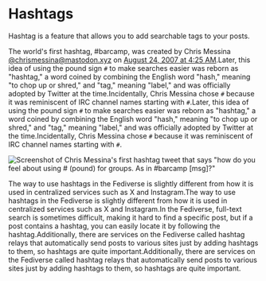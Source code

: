 # Hashtags

Hashtag is a feature that allows you to add searchable tags to your posts.

The world's first hashtag, #barcamp, was created by Chris Messina [@chrismessina@mastodon.xyz](https://mastodon.xyz/@chrismessina) on [August 24, 2007 at 4:25 AM](https://twitter.com/chrismessina/status/223115412?lang=en).Later, this idea of using the pound sign `#` to make searches easier was reborn as "hashtag," a word coined by combining the English word "hash," meaning "to chop up or shred," and "tag," meaning "label," and was officially adopted by Twitter at the time.Incidentally, Chris Messina chose `#` because it was reminiscent of IRC channel names starting with `#`.Later, this idea of using the pound sign `#` to make searches easier was reborn as "hashtag," a word coined by combining the English word "hash," meaning "to chop up or shred," and "tag," meaning "label," and was officially adopted by Twitter at the time.Incidentally, Chris Messina chose `#` because it was reminiscent of IRC channel names starting with `#`.

![Screenshot of Chris Messina's first hashtag tweet that says "how do you feel about using # (pound) for groups. As in #barcamp \[msg\]?"](/img/docs/for-users/features/hashtag/1.ja.png)

The way to use hashtags in the Fediverse is slightly different from how it is used in centralized services such as X and Instagram.The way to use hashtags in the Fediverse is slightly different from how it is used in centralized services such as X and Instagram.In the Fediverse, full-text search is sometimes difficult, making it hard to find a specific post, but if a post contains a hashtag, you can easily locate it by following the hashtag.Additionally, there are services on the Fediverse called hashtag relays that automatically send posts to various sites just by adding hashtags to them, so hashtags are quite important.Additionally, there are services on the Fediverse called hashtag relays that automatically send posts to various sites just by adding hashtags to them, so hashtags are quite important.
